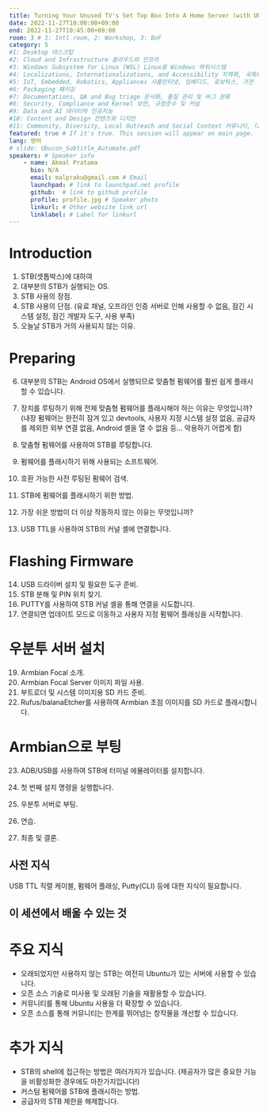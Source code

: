 ```yaml
---
title: Turning Your Unused TV's Set Top Box Into A Home Server (with Ubuntu Server)
date: 2022-11-27T10:00:00+09:00
end: 2022-11-27T10:45:00+09:00
room: 3 # 1: Intl room, 2: Workshop, 3: BoF
category: 5
#1: Desktop 데스크탑
#2: Cloud and Infrastructure 클라우드와 인프라
#3: Windows Subsystem for Linux (WSL) Linux용 Windows 하위시스템
#4: Localizations, Internationalizations, and Accessibility 지역화, 국제화 및 접근성
#5: IoT, Embedded, Robotics, Appliances 사물인터넷, 임베디드, 로보틱스, 가전
#6: Packaging 패키징
#7: Documentations, QA and Bug triage 문서화, 품질 관리 및 버그 분류
#8: Security, Compliance and Kernel 보안, 규정준수 및 커널
#9: Data and AI 데이터와 인공지능
#10: Content and Design 컨텐츠와 디지인
#11: Community, Diversity, Local Outreach and Social Context 커뮤니티, 다양성, 지역 사회 협력과 사회적 관점
featured: true # If it's true. This session will appear on main page.
lang: 영어
# slide: Ubucon_Subtitle_Automate.pdf
speakers: # Speaker info
    - name: Akmal Pratama
      bio: N/A
      email: malpraku@gmail.com # Email
      launchpad: # link to launchpad.net profile
      github:  # link to github profile
      profile: profile.jpg # Speaker photo
      linkurl: # Other website link url
      linklabel: # Label for linkurl
---
```

Introduction
==================================
 1. STB(셋톱박스)에 대하여
 2. 대부분의 STB가 실행되는 OS.
 3. STB 사용의 장점.
 4. STB 사용의 단점.
 (유료 채널, 오프라인 인증 서버로 인해 사용할 수 없음,
 잠긴 시스템 설정, 잠긴 개발자 도구, 사용 부족)
 5. 오늘날 STB가 거의 사용되지 않는 이유.

 Preparing
 ==================================
 6. 대부분의 STB는 Android OS에서 실행되므로 맞춤형 펌웨어를 훨씬 쉽게 플래시할 수 있습니다.
 7. 장치를 루팅하기 위해 전체 맞춤형 펌웨어를 플래시해야 하는 이유는 무엇입니까?
 (내장 펌웨어는 완전히 잠겨 있고 devtools, 사용자 지정 시스템 설정 없음, 공급자를 제외한 외부 연결 없음, Android 셸을 열 수 없음 등... 악용하기 어렵게 함)
 8. 맞춤형 펌웨어를 사용하여 STB를 루팅합니다.
 9. 펌웨어를 플래시하기 위해 사용되는 소프트웨어.
 10. 호환 가능한 사전 루팅된 펌웨어 검색.

 11. STB에 펌웨어를 플래시하기 위한 방법.
 12. 가장 쉬운 방법이 더 이상 작동하지 않는 이유는 무엇입니까?
 13. USB TTL을 사용하여 STB의 커널 셸에 연결합니다.

 Flashing Firmware
 ==================================
 14. USB 드라이버 설치 및 필요한 도구 준비.
 15. STB 분해 및 PIN 위치 찾기.
 16. PUTTY를 사용하여 STB 커널 셸을 통해 연결을 시도합니다.
 17. 연결되면 업데이트 모드로 이동하고 사용자 지정 펌웨어 플래싱을 시작합니다.

 우분투 서버 설치
 ==================================
 19. Armbian Focal 소개.
 20. Armbian Focal Server 이미지 파일 사용.
 21. 부트로더 및 시스템 이미지용 SD 카드 준비.
 22. Rufus/balanaEtcher를 사용하여 Armbian 초점 이미지를 SD 카드로 플래시합니다.

 Armbian으로 부팅
 ==================================
 23. ADB/USB를 사용하여 STB에 터미널 에뮬레이터를 설치합니다.
 24. 첫 번째 설치 명령을 실행합니다.
 25. 우분투 서버로 부팅.
 26. 연습.

 27. 최종 및 결론.

 ## 사전 지식
 USB TTL 직렬 케이블, 펌웨어 플래싱, Putty(CLI) 등에 대한 지식이 필요합니다.

 ## 이 세션에서 배울 수 있는 것
 주요 지식
 =====================================
 - 오래되었지만 사용하지 않는 STB는 여전히 Ubuntu가 있는 서버에 사용할 수 있습니다.
 - 오픈 소스 기술로 미사용 및 오래된 기술을 재활용할 수 있습니다.
 - 커뮤니티를 통해 Ubuntu 사용을 더 확장할 수 있습니다.
 - 오픈 소스를 통해 커뮤니티는 한계를 뛰어넘는 창작물을 개선할 수 있습니다.

 추가 지식
 =====================================
 - STB의 shell에 접근하는 방법은 여러가지가 있습니다. 
 (제공자가 많은 중요한 기능을 비활성화한 경우에도 마찬가지입니다!)
 - 커스텀 펌웨어를 STB에 플래시하는 방법.
 - 공급자의 STB 제한을 해제합니다.
